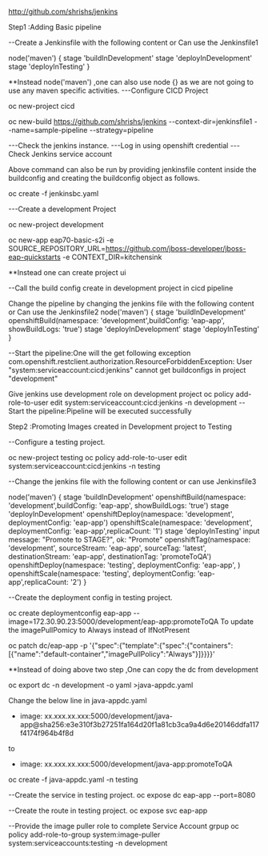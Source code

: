 
http://github.com/shrishs/jenkins

Step1 :Adding Basic pipeline

--Create a Jenkinsfile with the following content or Can use the Jenkinsfile1

node('maven') {
stage 'buildInDevelopment'
stage 'deployInDevelopment'
stage 'deployInTesting'
}

**Instead node('maven') ,one can also use node {} as we are not going to use any maven specific activities.
---Configure CICD Project

oc new-project cicd

oc new-build https://github.com/shrishs/jenkins --context-dir=jenkinsfile1 --name=sample-pipeline --strategy=pipeline

---Check the jenkins instance.
---Log in using openshift credential
---Check Jenkins service account

Above command can also be run by providing jenkinsfile content inside the buildconfig and creating the buildconfig object as follows.

oc create -f jenkinsbc.yaml

---Create a development Project

oc new-project development

oc new-app eap70-basic-s2i -e SOURCE_REPOSITORY_URL=https://github.com/jboss-developer/jboss-eap-quickstarts -e CONTEXT_DIR=kitchensink

**Instead one can create project ui

--Call the build config create in development project in cicd pipeline

Change  the pipeline by changing the jenkins file with the following content or Can use the Jenkinsfile2
node('maven') {
stage 'buildInDevelopment'
openshiftBuild(namespace: 'development',buildConfig: 'eap-app', showBuildLogs: 'true')
stage 'deployInDevelopment'
stage 'deployInTesting'
}

--Start the pipeline:One will the get following exception
com.openshift.restclient.authorization.ResourceForbiddenException: User "system:serviceaccount:cicd:jenkins" cannot get buildconfigs in project "development" 


Give jenkins use development role on development project
oc policy add-role-to-user edit system:serviceaccount:cicd:jenkins -n development
--Start the pipeline:Pipeline will be executed successfully

Step2 :Promoting Images created in Development project to Testing

--Configure a testing project.

oc new-project testing
oc policy add-role-to-user edit system:serviceaccount:cicd:jenkins -n testing


--Change the jenkins file with the following content or can use Jenkinsfile3

node('maven') {
stage 'buildInDevelopment'
openshiftBuild(namespace: 'development',buildConfig: 'eap-app', showBuildLogs: 'true')
stage 'deployInDevelopment'
openshiftDeploy(namespace: 'development', deploymentConfig: 'eap-app')
openshiftScale(namespace: 'development', deploymentConfig: 'eap-app',replicaCount: '1')
stage 'deployInTesting'
   input message: "Promote to STAGE?", ok: "Promote"
openshiftTag(namespace: 'development', sourceStream: 'eap-app',  sourceTag: 'latest', destinationStream: 'eap-app', destinationTag: 'promoteToQA')
openshiftDeploy(namespace: 'testing', deploymentConfig: 'eap-app', )
openshiftScale(namespace: 'testing', deploymentConfig: 'eap-app',replicaCount: '2')
}


--Create the deployment config in testing project.

oc create deploymentconfig eap-app --image=172.30.90.23:5000/development/eap-app:promoteToQA
To update the imagePullPomicy to Always instead of IfNotPresent

oc patch dc/eap-app -p '{"spec":{"template":{"spec":{"containers":[{"name":"default-container","imagePullPolicy":"Always"}]}}}}'


**Instead of doing above two step ,One can copy the dc from development

oc export dc -n development -o yaml >java-appdc.yaml

Change the below line in java-appdc.yaml

- image: xx.xxx.xx.xxx:5000/development/java-app@sha256:e3e310f3b27251fa164d20f1a81cb3ca9a4d6e20146ddfa117f4174f964b4f8d

to

- image: xx.xxx.xx.xxx:5000/development/java-app:promoteToQA

oc create -f java-appdc.yaml -n testing



--Create the service in testing project.
oc expose dc eap-app --port=8080

--Create the route in testing project.
oc expose svc eap-app

--Provide the image puller role to complete Service Account grpup
oc policy add-role-to-group system:image-puller system:serviceaccounts:testing -n development

